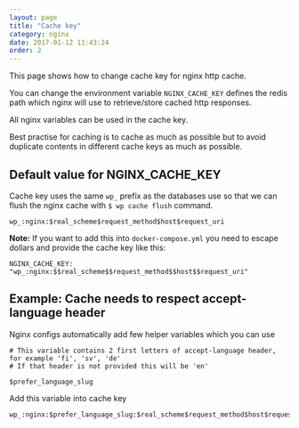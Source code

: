 ```yaml
---
layout: page
title: "Cache key"
category: nginx
date: 2017-01-12 11:43:24
order: 2
---
```


This page shows how to change cache key for nginx http cache.

You can change the environment variable `NGINX_CACHE_KEY` defines the redis path which nginx will use to retrieve/store cached http responses.

All nginx variables can be used in the cache key.

Best practise for caching is to cache as much as possible but to avoid duplicate contents in different cache keys as much as possible.

## Default value for NGINX_CACHE_KEY

Cache key uses the same `wp_` prefix as the databases use so that we can flush the nginx cache with `$ wp cache flush` command.

```
wp_:nginx:$real_scheme$request_method$host$request_uri
```

**Note:** If you want to add this into `docker-compose.yml` you need to escape dollars and provide the cache key like this:

```
NGINX_CACHE_KEY: "wp_:nginx:$$real_scheme$$request_method$$host$$request_uri"
```

## Example: Cache needs to respect accept-language header
Nginx configs automatically add few helper variables which you can use

```
# This variable contains 2 first letters of accept-language header, for example 'fi', 'sv', 'de'
# If that header is not provided this will be 'en'

$prefer_language_slug
```

Add this variable into cache key
```
wp_:nginx:$prefer_language_slug:$real_scheme$request_method$host$request_uri
```
